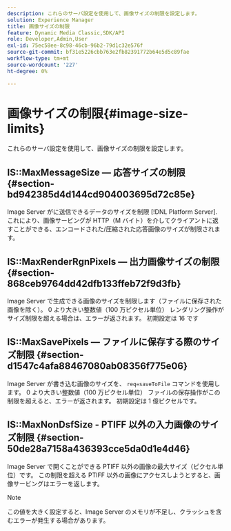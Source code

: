 ```yaml
---
description: これらのサーバ設定を使用して、画像サイズの制限を設定します。
solution: Experience Manager
title: 画像サイズの制限
feature: Dynamic Media Classic,SDK/API
role: Developer,Admin,User
exl-id: 75ec58ee-8c98-46cb-96b2-79d1c32e576f
source-git-commit: bf31e5226cbb763e2fb82391772b64e5d5c89fae
workflow-type: tm+mt
source-wordcount: '227'
ht-degree: 0%

---
```


# 画像サイズの制限{#image-size-limits}

これらのサーバ設定を使用して、画像サイズの制限を設定します。

## IS::MaxMessageSize — 応答サイズの制限 {#section-bd942385d4d144cd904003695d72c85e}

Image Server がに送信できるデータのサイズを制限 [!DNL Platform Server]. これにより、画像サービングが HTTP（M バイト）を介してクライアントに返すことができる、エンコードされた/圧縮された応答画像のサイズが制限されます。

## IS::MaxRenderRgnPixels — 出力画像サイズの制限 {#section-868ceb9764dd42dfb133ffeb72f9d3fb}

Image Server で生成できる画像のサイズを制限します（ファイルに保存された画像を除く）。 0 より大きい整数値（100 万ピクセル単位） レンダリング操作がサイズ制限を超える場合は、エラーが返されます。 初期設定は 16 です

## IS::MaxSavePixels — ファイルに保存する際のサイズ制限 {#section-d1547c4afa88467080ab08356f775e06}

Image Server が書き込む画像のサイズを、 `req=saveToFile` コマンドを使用します。 0 より大きい整数値（100 万ピクセル単位） ファイルの保存操作がこの制限を超えると、エラーが返されます。 初期設定は 1 億ピクセルです。

## IS::MaxNonDsfSize - PTIFF 以外の入力画像のサイズ制限 {#section-50de28a7158a436393cce5da0d1e4d46}

Image Server で開くことができる PTIFF 以外の画像の最大サイズ（ピクセル単位）です。 この制限を超える PTIFF 以外の画像にアクセスしようとすると、画像サービングはエラーを返します。

>[!NOTE]
>
>この値を大きく設定すると、Image Server のメモリが不足し、クラッシュを含むエラーが発生する場合があります。
